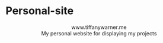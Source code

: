 # Personal-site

<p align="center">
www.tiffanywarner.me
<br>
My personal website for displaying my projects </p>
